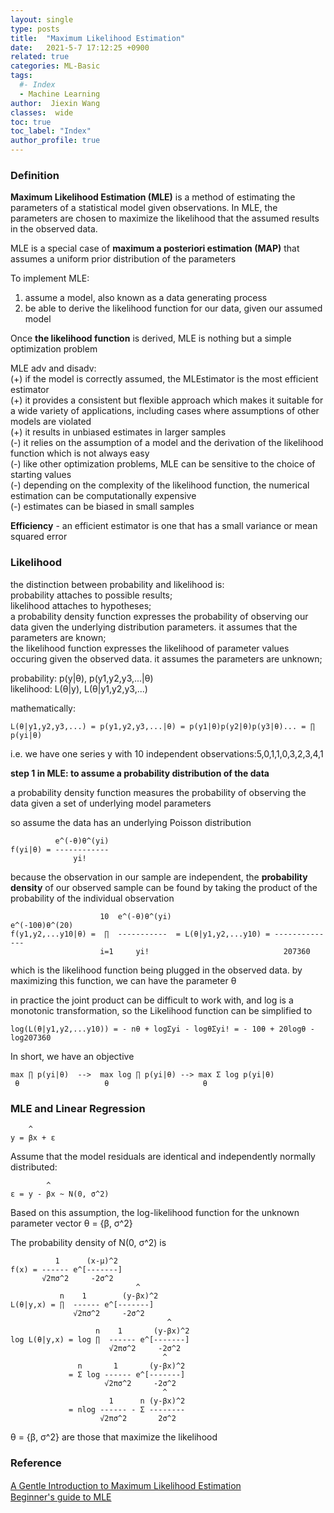 ```yaml
---
layout: single
type: posts
title:  "Maximum Likelihood Estimation"
date:   2021-5-7 17:12:25 +0900
related: true
categories: ML-Basic
tags:
  #- Index
  - Machine Learning
author:  Jiexin Wang
classes:  wide
toc: true
toc_label: "Index"
author_profile: true
---
```


### Definition

**Maximum Likelihood Estimation (MLE)** is a method of estimating the parameters of a statistical model given observations. In MLE, the parameters are chosen to maximize the likelihood that the assumed results in the observed data.

MLE is a special case of **maximum a posteriori estimation (MAP)** that assumes a uniform prior distribution of the parameters

To implement MLE:  
1. assume a model, also known as a data generating process  
2. be able to derive the likelihood function for our data, given our assumed model  

Once **the likelihood function** is derived, MLE is nothing but a simple optimization problem  

MLE adv and disadv:  
(+) if the model is correctly assumed, the MLEstimator is the most efficient estimator  
(+) it provides a consistent but flexible approach which makes it suitable for a wide variety of applications, including cases where assumptions of other models are violated  
(+) it results in unbiased estimates in larger samples  
(-) it relies on the assumption of a model and the derivation of the likelihood function which is not always easy  
(-) like other optimization problems, MLE can be sensitive to the choice of starting values  
(-) depending on the complexity of the likelihood function, the numerical estimation can be computationally expensive  
(-) estimates can be biased in small samples   

**Efficiency** - an efficient estimator is one that has a small variance or mean squared error  

### Likelihood

the distinction between probability and likelihood is:  
probability attaches to possible results;  
likelihood attaches to hypotheses;  
a probability density function expresses the probability of observing our data given the underlying distribution parameters. it assumes that the parameters are known;  
the likelihood function expresses the likelihood of parameter values occuring given the observed data. it assumes the parameters are unknown;  

probability: p(y\|θ), p(y1,y2,y3,...\|θ)    
likelihood: L(θ\|y), L(θ\|y1,y2,y3,...)   

mathematically:  

    L(θ|y1,y2,y3,...) = p(y1,y2,y3,...|θ) = p(y1|θ)p(y2|θ)p(y3|θ)... = ∏ p(yi|θ)   

i.e. we have one series y with 10 independent observations:5,0,1,1,0,3,2,3,4,1  

**step 1 in MLE: to assume a probability distribution of the data**  

a probability density function measures the probability of observing the data given a set of underlying model parameters  

so assume the data has an underlying Poisson distribution  

              e^(-θ)θ^(yi)
    f(yi|θ) = ------------
                  yi!

because the observation in our sample are independent, the **probability density** of our observed sample can be found by taking the product of the probability of the individual observation  

                        10  e^(-θ)θ^(yi)                       e^(-10θ)θ^(20)
    f(y1,y2,...y10|θ) =  ∏  -----------  = L(θ|y1,y2,...y10) = --------------
                        i=1     yi!                              207360


which is the likelihood function being plugged in the observed data. by maximizing this function, we can have the parameter θ

in practice the joint product can be difficult to work with, and log is a monotonic transformation, so the Likelihood function can be simplified to

    log(L(θ|y1,y2,...y10)) = - nθ + logΣyi - logθΣyi! = - 10θ + 20logθ - log207360  


In short, we have an objective  


    max ∏ p(yi|θ)  -->  max log ∏ p(yi|θ) --> max Σ log p(yi|θ)
     θ                   θ                     θ


### MLE and Linear Regression

        ^
    y = βx + ε


Assume that the model residuals are identical and independently normally distributed:  

            ^
    ε = y - βx ~ N(0, σ^2)  

Based on this assumption, the log-likelihood function for the unknown parameter vector θ = {β, σ^2}  

The probability density of N(0, σ^2) is  

              1      (x-μ)^2
    f(x) = ------ e^[-------]
           √2πσ^2     -2σ^2
                                ^
               n    1        (y-βx)^2
    L(θ|y,x) = ∏  ------ e^[-------]
                  √2πσ^2     -2σ^2
                                       ^
                       n    1       (y-βx)^2
    log L(θ|y,x) = log ∏  ------ e^[-------]
                          √2πσ^2     -2σ^2
                                      ^
                   n       1       (y-βx)^2
                 = Σ log ------ e^[-------]
                         √2πσ^2     -2σ^2
                                      ^
                          1      n (y-βx)^2
                 = nlog ------ - Σ --------
                        √2πσ^2       2σ^2

θ = {β, σ^2} are those that maximize the likelihood  


### Reference

[A Gentle Introduction to Maximum Likelihood Estimation](https://towardsdatascience.com/a-gentle-introduction-to-maximum-likelihood-estimation-9fbff27ea12f)　　  
[Beginner's guide to MLE](https://www.aptech.com/blog/beginners-guide-to-maximum-likelihood-estimation-in-gauss/)
